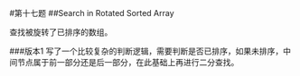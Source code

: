 #第十七题
##Search in Rotated Sorted Array

查找被旋转了已排序的数组。

###版本1
写了一个比较复杂的判断逻辑，需要判断是否已排序，如果未排序，中间节点属于前一部分还是后一部分，在此基础上再进行二分查找。


